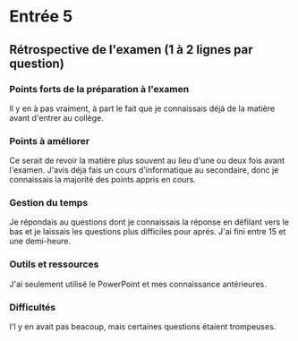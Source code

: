 # Entrée 5
## Rétrospective de l'examen (1 à 2 lignes par question)

### Points forts de la préparation à l'examen
Il y en à pas vraiment, à part le fait que je connaissais déjà de la matière avant d'entrer au collège.

### Points à améliorer
Ce serait de revoir la matière plus souvent au lieu d'une ou deux fois avant l'examen. J'avis déja fais un cours d'informatique au secondaire, donc je connaissais la majorité des points appris en cours.

### Gestion du temps
Je répondais au questions dont je connaissais la réponse en défilant vers le bas et je laissais les questions plus difficiles pour aprés. J'ai fini entre 15 et une demi-heure.

### Outils et ressources
J'ai seulement utilisé le PowerPoint et mes connaissance antérieures.

### Difficultés
I'l y en avait pas beacoup, mais certaines questions étaient trompeuses.

